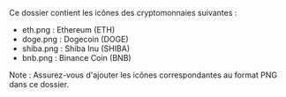 Ce dossier contient les icônes des cryptomonnaies suivantes :

- eth.png : Ethereum (ETH)
- doge.png : Dogecoin (DOGE)
- shiba.png : Shiba Inu (SHIBA)
- bnb.png : Binance Coin (BNB)

Note : Assurez-vous d'ajouter les icônes correspondantes au format PNG dans ce dossier.
